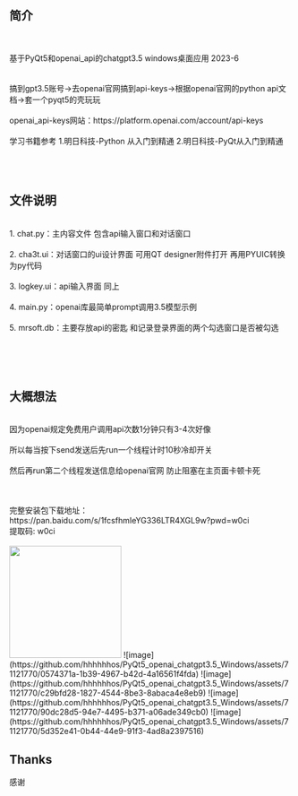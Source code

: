<br>

## 简介

<br>
<br>
基于PyQt5和openai_api的chatgpt3.5 windows桌面应用 2023-6
<br>
<br>
<br>
搞到gpt3.5账号->去openai官网搞到api-keys->根据openai官网的python api文档->套一个pyqt5的壳玩玩
<br>
<br>
            openai_api-keys网站：https://platform.openai.com/account/api-keys
<br>
<br>
学习书籍参考 1.明日科技-Python 从入门到精通 
            2.明日科技-PyQt从入门到精通
<br>
<br>
<br><br>

## 文件说明

<br>
1. chat.py：主内容文件 包含api输入窗口和对话窗口<br><br>
2. cha3t.ui：对话窗口的ui设计界面 可用QT designer附件打开 再用PYUIC转换为py代码<br><br>
3. logkey.ui：api输入界面 同上<br><br>
4. main.py：openai库最简单prompt调用3.5模型示例<br><br>
5. mrsoft.db：主要存放api的密匙 和记录登录界面的两个勾选窗口是否被勾选<br><br>
<br>
<br>
<br>

## 大概想法

<br>
因为openai规定免费用户调用api次数1分钟只有3-4次好像 <br><br>
所以每当按下send发送后先run一个线程计时10秒冷却开关 <br><br>
然后再run第二个线程发送信息给openai官网 防止阻塞在主页面卡顿卡死<br><br>
<br>
<br>
            完整安装包下载地址：<br>
            https://pan.baidu.com/s/1fcsfhmIeYG336LTR4XGL9w?pwd=w0ci <br>
            提取码: w0ci 
<br>
<br>
<img src="https://github.com/hhhhhhos/PyQt5_openai_chatgpt3.5_Windows/assets/71121770/0574371a-1b39-4967-b42d-4a16561f4fda" width=200px>
![image](https://github.com/hhhhhhos/PyQt5_openai_chatgpt3.5_Windows/assets/71121770/0574371a-1b39-4967-b42d-4a16561f4fda)
![image](https://github.com/hhhhhhos/PyQt5_openai_chatgpt3.5_Windows/assets/71121770/c29bfd28-1827-4544-8be3-8abaca4e8eb9)
![image](https://github.com/hhhhhhos/PyQt5_openai_chatgpt3.5_Windows/assets/71121770/90dc28d5-94e7-4495-b371-a06ade349cb0)
![image](https://github.com/hhhhhhos/PyQt5_openai_chatgpt3.5_Windows/assets/71121770/5d352e41-0b44-44e9-91f3-4ad8a2397516)










## Thanks

感谢 
